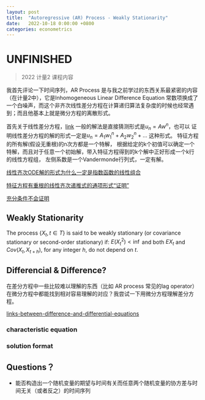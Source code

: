 ```yaml
---
layout: post
title:  "Autoregressive (AR) Process - Weakly Stationarity"
date:   2022-10-18 0:00:00 +0800
categories: econometrics
---
```

# UNFINISHED

> 2022 计量2 课程内容

我首先评论一下时间序列，AR Process 是与我之前学过的东西关系最紧密的内容（在计量2中），它是Inhomogeneous Linear Difference Equation
常数项换成了一个白噪声，而这个非齐次线性差分方程在计算递归算法复杂度的时候也经常遇到；而且他基本上就是微分方程的离散形式。

首先关于线性差分方程，[link](https://www.cl.cam.ac.uk/teaching/2003/Probability/prob07.pdf) 一般的解法是直接猜测形式是$u_n=Aw^n$，也可以
证明线性差分方程的解的形式一定是$u_n=A_1w_1^n+A_2w_2^n+\ldots$ 这种形式。 特征方程的所有解(假设无重根)的n次方都是一个特解，
根据给定的k个初值可以确定一个特解，而且对于任意一个初始解，带入特征方程得到的k个解中正好形成一个k行的线性方程组，
左侧系数是一个Vandermonde行列式，一定有解。

[线性齐次ODE解的形式为什么一定是指数函数的线性组合](https://math.stackexchange.com/questions/2752909/why-does-a-linear-homogeneous-ode-have-only-a-solution-of-summed-exponentials)

[特征方程有重根的线性齐次递推式的通项形式“证明”](https://www.zhihu.com/question/516043073)

[充分条件不会证明](https://www.zhihu.com/question/22385598/answer/297245327)

## Weakly Stationarity

The process $\{X_t, t \in T\}$ is said to be weakly stationary (or covariance
stationary or second-order stationary) if: $E(X^2_
t ) < \inf$ and both $EX_t$
and $Cov(X_t, X_{t+h})$, for any integer $h$, do not depend on $t$.

## Differencial & Difference?

在差分方程中一些比较难以理解的东西（比如 AR process 常见的lag operator）在微分方程中都能找到相对容易理解的对应？我尝试一下用微分方程理解差分方程。

[links-between-difference-and-differential-equations](https://math.stackexchange.com/questions/145523/links-between-difference-and-differential-equations)

### characteristic equation

### solution format



## Questions？

- 能否构造出一个随机变量的期望与时间有关而任意两个随机变量的协方差与时间无关（或者反之）的时间序列
